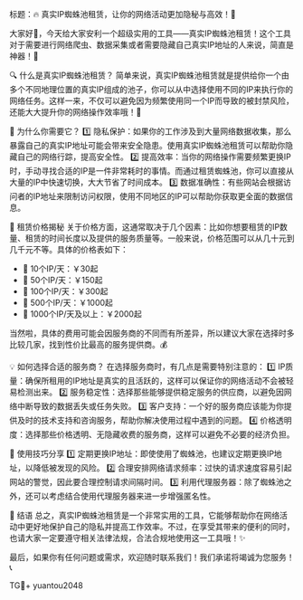 标题：🔥 真实IP蜘蛛池租赁，让你的网络活动更加隐秘与高效！🚀

大家好👋，今天给大家安利一个超级实用的工具——真实IP蜘蛛池租赁！这个工具对于需要进行网络爬虫、数据采集或者需要隐藏自己真实IP地址的人来说，简直是神器！🎉

🔍 什么是真实IP蜘蛛池租赁？
简单来说，真实IP蜘蛛池租赁就是提供给你一个由多个不同地理位置的真实IP组成的池子，你可以从中选择使用不同的IP来执行你的网络任务。这样一来，不仅可以避免因为频繁使用同一个IP而导致的被封禁风险，还能大大提升你的网络操作效率哦！🚀

🌟 为什么你需要它？
1️⃣ 隐私保护：如果你的工作涉及到大量网络数据收集，那么暴露自己的真实IP地址可能会带来安全隐患。使用真实IP蜘蛛池租赁可以帮助你隐藏自己的网络行踪，提高安全性。
2️⃣ 提高效率：当你的网络操作需要频繁更换IP时，手动寻找合适的IP是一件非常耗时的事情。而通过租赁蜘蛛池，你可以直接从大量的IP中快速切换，大大节省了时间成本。
3️⃣ 数据准确性：有些网站会根据访问者的IP地址来限制访问权限，使用不同地区的IP可以帮助你获取更全面的数据信息。

🌈 租赁价格揭秘
关于价格方面，这通常取决于几个因素：比如你想要租赁的IP数量、租赁的时间长度以及提供的服务质量等。一般来说，价格范围可以从几十元到几千元不等。具体的价格表如下：

- 🌈 10个IP/天：￥30起
- 🌈 50个IP/天：￥150起
- 🌈 100个IP/天：￥300起
- 🌈 500个IP/天：￥1000起
- 🌈 1000个IP/天及以上：￥2000起

当然啦，具体的费用可能会因服务商的不同而有所差异，所以建议大家在选择时多比较几家，找到性价比最高的服务提供商。💰

💡 如何选择合适的服务商？
在选择服务商时，有几点是需要特别注意的：
1️⃣ IP质量：确保所租用的IP地址是真实的且活跃的，这样可以保证你的网络活动不会被轻易检测出来。
2️⃣ 服务稳定性：选择那些能够提供稳定服务的供应商，以避免因网络中断导致的数据丢失或任务失败。
3️⃣ 客户支持：一个好的服务商应该能为你提供及时的技术支持和咨询服务，帮助你解决使用过程中遇到的问题。
4️⃣ 价格透明度：选择那些价格透明、无隐藏收费的服务商，这样可以避免不必要的经济负担。

🚀 使用技巧分享
1️⃣ 定期更换IP地址：即使使用了蜘蛛池，也建议定期更换IP地址，以降低被发现的风险。
2️⃣ 合理安排网络请求频率：过快的请求速度容易引起网站的警觉，因此要合理控制请求间隔时间。
3️⃣ 利用代理服务器：除了蜘蛛池之外，还可以考虑结合使用代理服务器来进一步增强匿名性。

🌈 结语
总之，真实IP蜘蛛池租赁是一个非常实用的工具，它能够帮助你在网络活动中更好地保护自己的隐私并提高工作效率。不过，在享受其带来的便利的同时，也请大家一定要遵守相关法律法规，合法合规地使用这一工具哦！✨

最后，如果你有任何问题或需求，欢迎随时联系我们！我们承诺将竭诚为您服务！📞

TG💪+ yuantou2048